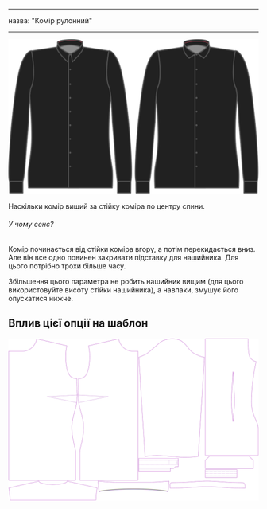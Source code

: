 - - -
назва: "Комір рулонний"
- - -

![Комір рулонний](collarroll.svg)

Наскільки комір вищий за стійку коміра по центру спини.

<Note>

###### У чому сенс?

Комір починається від стійки коміра вгору, а потім перекидається вниз. Але він все одно повинен закривати підставку для нашийника. Для цього потрібно трохи більше часу.

Збільшення цього параметра не робить нашийник вищим (для цього використовуйте висоту стійки нашийника), а навпаки, змушує його опускатися нижче.

</Note>

## Вплив цієї опції на шаблон

![На цьому зображенні показано вплив цієї опції шляхом накладання декількох варіантів, які мають різне значення для цієї опції](simone_collarroll_sample.svg "Вплив цієї опції на шаблон")
